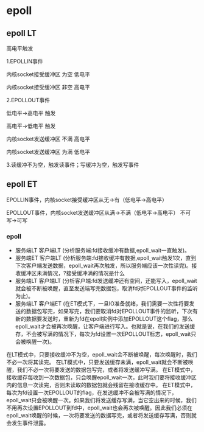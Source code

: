 # epoll

## epoll LT

高电平触发

1.EPOLLIN事件

内核socket接受缓冲区 为空 低电平

内核socket接受缓冲区 非空 高电平

2.EPOLLOUT事件

低电平->高电平 触发

高电平->低电平 触发

内核socket发送缓冲区 不满 高电平

内核socket发送缓冲区 为满 低电平

3.读缓冲不为空，触发读事件；写缓冲为空，触发写事件

## epoll ET

EPOLLIN事件，内核socket接受缓冲区从无->有（低电平->高电平）

EPOLLOUT事件，内核socket发送缓冲区从满->不满（低电平->高电平）
不可写->可写

### epoll
- 服务端LT 客户端LT (分析服务端:fd接收缓冲有数据,epoll_wait一直触发)。
- 服务端ET 客户端LT (分析服务端:fd接收缓冲有数据,epoll_wait触发1次，直到下次客户端发送数据，epoll_wait再次触发，所以服务端应该一次性读完)。接收缓冲区未满情况，?接受缓冲满的情况是什么
- 服务端LT 客户端LT (分析客户端:fd发送缓冲还有空间，还能写入，epoll_wait就会被不断被唤醒，直至发送端写完数据包，取消fd对EPOLLOUT事件的监听为止)。
- 服务端LT 客户端ET (在ET模式下，一旦IO准备就绪，我们需要一次性将要发送的数据包写完，如果写完，我们要取消fd对EPOLLOUT事件的监听，下次有新的数据要发送时，重新为fd在epoll实例中添加EPOLLOUT这个flag，那么epoll_wait才会被再次唤醒，让客户端进行写入。也就是说，在我们的发送缓存，不会被写满的情况下，每次为fd设置一次EPOLLOUT标志，epoll_wait只会被唤醒一次)。

在LT模式中，只要接收缓冲不为空，epoll_wait会不断被唤醒，每次唤醒时，我们不必一次将其读完。
在LT模式中，只要发送缓存未满，epoll_wait就会不断被唤醒，我们不必一次将要发送的数据包写完，或者将发送缓冲写满。
在ET模式中，接收缓存每收到一次数据包，只会唤醒epoll_wait一次，此时我们要将接收缓冲区内的信息一次读完，否则未读取的数据包就会残留在接收缓存中。
在ET模式中，每次为fd设置一次EPOLLOUT的flag，在发送缓冲不会被写满的情况下，epoll_wait只会被唤醒一次。如果我们将发送缓存写满，当它空出来的时候，我们不用再次设置EPOLLOUT到fd中，epoll_wait也会再次被唤醒。因此我们必须在epoll_wait唤醒的时候，一次将要发送的数据写完，或者将发送缓存写满，否则就会发生事件泄露。